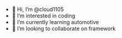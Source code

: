 - 👋 Hi, I’m @cloud1105
- 👀 I’m interested in coding
- 🌱 I’m currently learning automotive
- 💞️ I’m looking to collaborate on framework

<!---
cloud1105/cloud1105 is a ✨ special ✨ repository because its `README.md` (this file) appears on your GitHub profile.
You can click the Preview link to take a look at your changes.
--->
